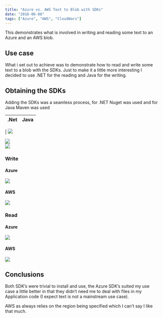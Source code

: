 ```yaml
---
title: "Azure vs. AWS Text to Blob with SDKs"
date: "2016-06-08"
tags: ["Azure", "AWS", "CloudWars"]
---
```


This demonstrates what is involved in writing and reading some text to an Azure and an AWS blob.

## Use case

What i set out to achieve was to demonstrate how to read and write some text to a blob with the SDKs. Just to make it a little more interesting I decided to use .NET for the reading and Java for the writing.

## Obtaining the SDKs

Adding the SDKs was a seamless process, for .NET Nuget was used and for Java Maven was used

| **.Net** | **Java** |
| -------- | -------- |

| ![](/images/./image.axd?picture=image_thumb_424.png)

![](/images/./image.axd?picture=image_thumb_425.png)  
![](/images/./image.axd?picture=image_thumb_426.png)

### Write

#### Azure

![](/images/./image.axd?picture=image_thumb_420.png)

#### AWS

![](/images/./image.axd?picture=image_thumb_421.png)

### Read

#### Azure

![](/images/./image.axd?picture=image_thumb_422.png)

#### AWS

![](/images/./image.axd?picture=image_thumb_423.png)

## Conclusions

Both SDK’s were trivial to install and use, the Azure SDK’s suited my use case a little better in that they didn’t need me to deal with files in my Application code (I expect text is not a mainstream use case).

AWS as always relies on the region being specified which I can’t say I like that much.
